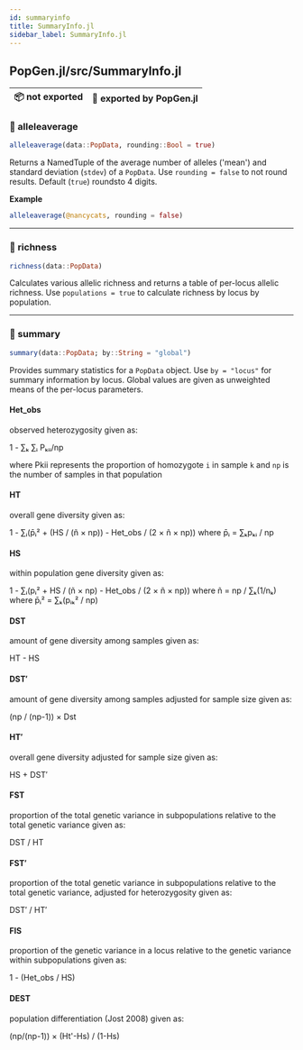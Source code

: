 ```yaml
---
id: summaryinfo
title: SummaryInfo.jl
sidebar_label: SummaryInfo.jl
---
```

## PopGen.jl/src/SummaryInfo.jl
| 📦  not exported | 🔵  exported by PopGen.jl |
|:---:|:---:|

### 🔵 alleleaverage
```julia
alleleaverage(data::PopData, rounding::Bool = true)
```
Returns a NamedTuple of the average number of alleles ('mean') and standard deviation (`stdev`) of a `PopData`. Use `rounding = false` to not round results. Default (`true`) roundsto 4 digits.

**Example**
```julia
alleleaverage(@nancycats, rounding = false)
```

----

### 🔵 richness
```julia
richness(data::PopData)
```
Calculates various allelic richness and returns a table of per-locus allelic richness. Use `populations = true` to calculate richness by locus by population.

----

### 🔵 summary
```julia
summary(data::PopData; by::String = "global")
```
Provides summary statistics for a `PopData` object. Use `by = "locus"` for
summary information by locus. Global values are given as unweighted means of 
the per-locus parameters.
#### Het_obs
observed heterozygosity given as:

1 - ∑ₖ ∑ᵢ Pₖᵢᵢ/np

where Pkii represents the proportion of homozygote `i` in sample `k` and `np` 
is the number of samples in that population
#### HT 
overall gene diversity given as:

1 - ∑ᵢ(p̄ᵢ² + (HS / (ñ × np)) - Het_obs / (2 × ñ × np))
where p̄ᵢ = ∑ₖpₖᵢ / np
#### HS        
within population gene diversity given as:

1 - ∑ᵢ(pᵢ² + HS / (ñ × np) - Het_obs / (2 × ñ × np))
where ñ = np / ∑ₖ(1/nₖ)
where p̄ᵢ² = ∑ₖ(pᵢₖ² / np)
#### DST       
amount of gene diversity among samples given as:

HT - HS
#### DST′      
amount of gene diversity among samples adjusted for sample size given as:

(np / (np-1)) × Dst
#### HT′       
overall gene diversity adjusted for sample size given as:

HS + DST′
#### FST       
proportion of the total genetic variance in subpopulations relative to the total genetic variance  given as:

DST / HT
#### FST′      
proportion of the total genetic variance in subpopulations relative to the total genetic variance, adjusted for 
heterozygosity given as:

DST′ / HT′
#### FIS       
proportion of the genetic variance in a locus relative to the genetic variance within subpopulations given as:

1 - (Het_obs / HS)
#### DEST      
population differentiation (Jost 2008) given as:

(np/(np-1)) × (Ht'-Hs) / (1-Hs)